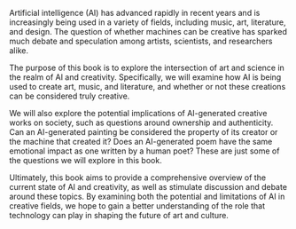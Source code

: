 
Artificial intelligence (AI) has advanced rapidly in recent years and is increasingly being used in a variety of fields, including music, art, literature, and design. The question of whether machines can be creative has sparked much debate and speculation among artists, scientists, and researchers alike.

The purpose of this book is to explore the intersection of art and science in the realm of AI and creativity. Specifically, we will examine how AI is being used to create art, music, and literature, and whether or not these creations can be considered truly creative.

We will also explore the potential implications of AI-generated creative works on society, such as questions around ownership and authenticity. Can an AI-generated painting be considered the property of its creator or the machine that created it? Does an AI-generated poem have the same emotional impact as one written by a human poet? These are just some of the questions we will explore in this book.

Ultimately, this book aims to provide a comprehensive overview of the current state of AI and creativity, as well as stimulate discussion and debate around these topics. By examining both the potential and limitations of AI in creative fields, we hope to gain a better understanding of the role that technology can play in shaping the future of art and culture.
